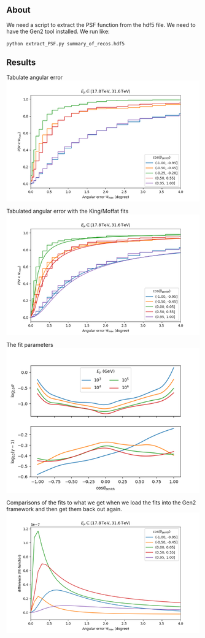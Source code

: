 
## About
We need a script to extract the PSF function from the hdf5 file. We need to have the Gen2 tool installed. We run like:

`python extract_PSF.py summary_of_recos.hdf5`

## Results

Tabulate angular error
![](angular_error_standard.png)

Tabulated angular error with the King/Moffat fits
![](angular_error_with_fits_standard.png)

The fit parameters
![](fit_params_standard.png )

Comparisons of the fits to what we get when we load the fits into the Gen2 framework and then get them back out again.
![](compare_orig_to_framework_standard.png)